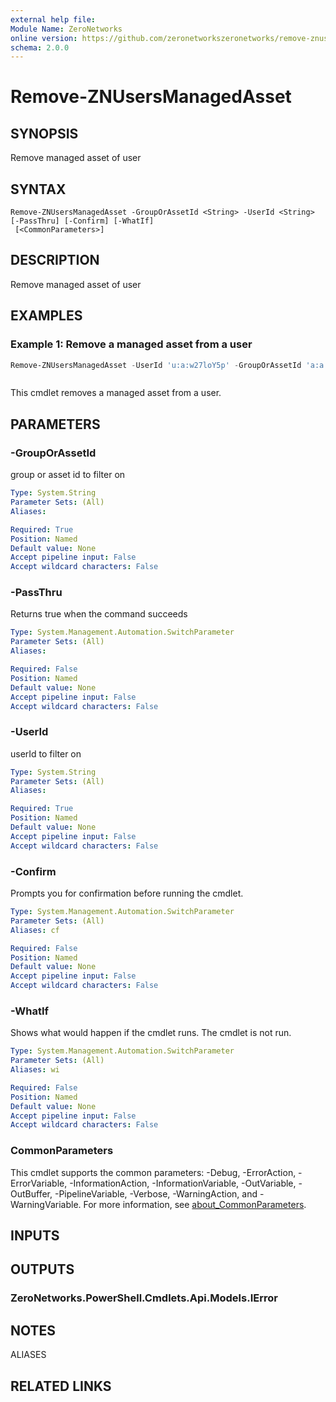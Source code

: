 ```yaml
---
external help file:
Module Name: ZeroNetworks
online version: https://github.com/zeronetworkszeronetworks/remove-znusersmanagedasset
schema: 2.0.0
---
```


# Remove-ZNUsersManagedAsset

## SYNOPSIS
Remove managed asset of user

## SYNTAX

```
Remove-ZNUsersManagedAsset -GroupOrAssetId <String> -UserId <String> [-PassThru] [-Confirm] [-WhatIf]
 [<CommonParameters>]
```

## DESCRIPTION
Remove managed asset of user

## EXAMPLES

### Example 1: Remove a managed asset from a user
```powershell
Remove-ZNUsersManagedAsset -UserId 'u:a:w27loY5p' -GroupOrAssetId 'a:a:OtfLGUBq'
```

```output

```

This cmdlet removes a managed asset from a user.

## PARAMETERS

### -GroupOrAssetId
group or asset id to filter on

```yaml
Type: System.String
Parameter Sets: (All)
Aliases:

Required: True
Position: Named
Default value: None
Accept pipeline input: False
Accept wildcard characters: False
```

### -PassThru
Returns true when the command succeeds

```yaml
Type: System.Management.Automation.SwitchParameter
Parameter Sets: (All)
Aliases:

Required: False
Position: Named
Default value: None
Accept pipeline input: False
Accept wildcard characters: False
```

### -UserId
userId to filter on

```yaml
Type: System.String
Parameter Sets: (All)
Aliases:

Required: True
Position: Named
Default value: None
Accept pipeline input: False
Accept wildcard characters: False
```

### -Confirm
Prompts you for confirmation before running the cmdlet.

```yaml
Type: System.Management.Automation.SwitchParameter
Parameter Sets: (All)
Aliases: cf

Required: False
Position: Named
Default value: None
Accept pipeline input: False
Accept wildcard characters: False
```

### -WhatIf
Shows what would happen if the cmdlet runs.
The cmdlet is not run.

```yaml
Type: System.Management.Automation.SwitchParameter
Parameter Sets: (All)
Aliases: wi

Required: False
Position: Named
Default value: None
Accept pipeline input: False
Accept wildcard characters: False
```

### CommonParameters
This cmdlet supports the common parameters: -Debug, -ErrorAction, -ErrorVariable, -InformationAction, -InformationVariable, -OutVariable, -OutBuffer, -PipelineVariable, -Verbose, -WarningAction, and -WarningVariable. For more information, see [about_CommonParameters](http://go.microsoft.com/fwlink/?LinkID=113216).

## INPUTS

## OUTPUTS

### ZeroNetworks.PowerShell.Cmdlets.Api.Models.IError

## NOTES

ALIASES

## RELATED LINKS

